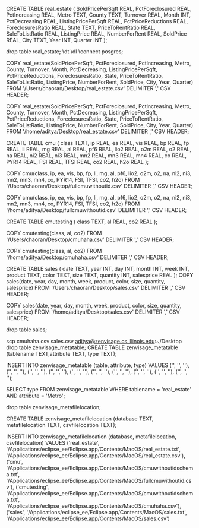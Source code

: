 CREATE TABLE real_estate
(
   SoldPricePerSqft REAL,
   PctForeclosured REAL,
   PctIncreasing REAL,
   Metro TEXT,
   County TEXT,
   Turnover REAL,
   Month INT,
   PctDecreasing REAL,
   ListingPricePerSqft REAL,
   PctPriceReductions REAL,
   ForeclosuresRatio REAL,
   State TEXT,
   PriceToRentRatio REAL,
   SaleToListRatio REAL,
   ListingPrice REAL,
   NumberForRent REAL,
   SoldPrice REAL,
   City TEXT,
   Year INT,
   Quarter INT
 );

 drop table real_estate;
 \dt
 \dl
 \connect posgres;

COPY real_estate(SoldPricePerSqft, PctForeclosured, PctIncreasing, Metro, County, Turnover, Month, PctDecreasing, ListingPricePerSqft, PctPriceReductions, ForeclosuresRatio, State, PriceToRentRatio, SaleToListRatio, ListingPrice, NumberForRent, SoldPrice, City, Year, Quarter) 
FROM '/Users/chaoran/Desktop/real_estate.csv' DELIMITER ',' CSV HEADER;

COPY real_estate(SoldPricePerSqft, PctForeclosured, PctIncreasing, Metro, County, Turnover, Month, PctDecreasing, ListingPricePerSqft, PctPriceReductions, ForeclosuresRatio, State, PriceToRentRatio, SaleToListRatio, ListingPrice, NumberForRent, SoldPrice, City, Year, Quarter) 
FROM '/home/aditya/Desktop/real_estate.csv' DELIMITER ',' CSV HEADER;


CREATE TABLE cmu
(
	class TEXT,
	ip REAL,
	ea REAL,
	vis REAL,
	bp REAL,
	fp REAL,
	li REAL,
	mg REAL,
	al REAL,
	pf6 REAL,
	lio2 REAL,
	o2m REAL,
	o2 REAL,
	na REAL,
	ni2 REAL,
	ni3 REAL,
	mn2 REAL,
	mn3 REAL,
	mn4 REAL,
	co REAL,
	PYR14 REAL,
	FSI REAL,
	TFSI REAL,
	co2 REAL,
	h2o REAL
 );
 
 
COPY cmu(class, ip, ea, vis, bp, fp, li, mg, al, pf6, lio2, o2m, o2, na, ni2, ni3, mn2, mn3, mn4, co, PYR14, FSI, TFSI, co2, h2o) 
FROM '/Users/chaoran/Desktop/fullcmuwithoutid.csv' DELIMITER ',' CSV HEADER;

COPY cmu(class, ip, ea, vis, bp, fp, li, mg, al, pf6, lio2, o2m, o2, na, ni2, ni3, mn2, mn3, mn4, co, PYR14, FSI, TFSI, co2, h2o) 
FROM '/home/aditya/Desktop/fullcmuwithoutid.csv' DELIMITER ',' CSV HEADER;


CREATE TABLE cmutesting
(
	class TEXT,
	al REAL,
	co2 REAL
 );

COPY cmutesting(class, al, co2) 
FROM '/Users/chaoran/Desktop/cmuhaha.csv' DELIMITER ',' CSV HEADER;

COPY cmutesting(class, al, co2) 
FROM '/home/aditya/Desktop/cmuhaha.csv' DELIMITER ',' CSV HEADER;
 
 CREATE TABLE sales 
(
	date TEXT,
	year INT,
	day INT,
	month INT,
	week INT,
	product TEXT,
	color TEXT,
	size TEXT,
	quantity INT,
	salesprice REAL
 );
COPY sales(date, year, day, month, week, product, color, size, quantity, salesprice) 
FROM '/Users/chaoran/Desktop/sales.csv' DELIMITER ',' CSV HEADER;
 
COPY sales(date, year, day, month, week, product, color, size, quantity, salesprice) 
FROM '/home/aditya/Desktop/sales.csv' DELIMITER ',' CSV HEADER;

 drop table sales;


scp cmuhaha.csv sales.csv aditya@zenvisage.cs.illinois.edu:~/Desktop
drop table zenvisage_metatable;
CREATE TABLE zenvisage_metatable (tablename TEXT,attribute TEXT, type TEXT);
 
 INSERT INTO zenvisage_metatable
 (table, attribute, type) 
 VALUES 
 ('', '', ''), ('', '', ''), ('', '', ''),
 ('', '', ''), ('', '', ''), ('', '', ''),
 ('', '', ''), ('', '', ''), ('', '', ''),
 ('', '', '');
 
 
SELECT type FROM zenvisage_metatable WHERE tablename = 'real_estate' AND attribute = 'Metro';

drop table zenvisage_metafilelocation;

CREATE TABLE zenvisage_metafilelocation (database TEXT, metafilelocation TEXT, csvfilelocation TEXT);

INSERT INTO zenvisage_metafilelocation (database, metafilelocation, csvfilelocation)
VALUES
('real_estate', '/Applications/eclipse_ee/Eclipse.app/Contents/MacOS/real_estate.txt', '/Applications/eclipse_ee/Eclipse.app/Contents/MacOS/real_estate.csv'),
('cmu', '/Applications/eclipse_ee/Eclipse.app/Contents/MacOS/cmuwithoutidschema.txt', '/Applications/eclipse_ee/Eclipse.app/Contents/MacOS/fullcmuwithoutid.csv'), 
('cmutesting', '/Applications/eclipse_ee/Eclipse.app/Contents/MacOS/cmuwithoutidschema.txt', '/Applications/eclipse_ee/Eclipse.app/Contents/MacOS/cmuhaha.csv'), 
('sales', '/Applications/eclipse_ee/Eclipse.app/Contents/MacOS/sales.txt', '/Applications/eclipse_ee/Eclipse.app/Contents/MacOS/sales.csv')


